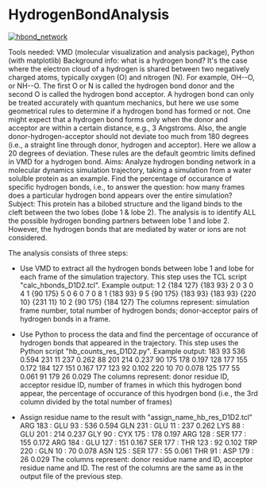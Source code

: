 # HydrogenBondAnalysis
[![hbond_network](https://cloud.githubusercontent.com/assets/7023606/8961587/1ead392c-35e4-11e5-83d6-4a1340b83512.png)](#features)

Tools needed: VMD (molecular visualization and analysis package), Python (with matplotlib)
Background info: what is a hydrogen bond? It's the case where the electron cloud of a hydrogen is shared between two negatively charged atoms, typically oxygen (O) and nitrogen (N). For example, OH--O, or NH--O. The first O or N is called the hydrogen bond donor and the second O is called the hydrogen bond acceptor. A hydrogen bond can only be treated accurately with quantum mechanics, but here we use some geometrical rules to determine if a hydrogen bond has formed or not. One might expect that a hydrogen bond forms only when the donor and acceptor are within a certain distance, e.g., 3 Angstroms. Also, the angle donor-hydrogen-acceptor should not deviate too much from 180 degrees (i.e., a straight line through donor, hydrogen and acceptor). Here we allow a 20 degrees of deviation. These rules are the default geomtric limits defined in VMD for a hydrogen bond.
Aims: Analyze hydrogen bonding network in a molecular dynamics simulation trajectory, taking a simulation from a water solulble protein as an example. Find the percentage of occurance of specific hydrogen bonds, i.e., to answer the question: how many frames does a particular hydrogen bond appears over the entire simulation?
Subject: This protein has a bilobed structure and the ligand binds to the cleft between the two lobes (lobe 1 & lobe 2). The analysis is to identify ALL the possible hydrogen bonding partners between lobe 1 and lobe 2. However, the hydrogen bonds that are mediated by water or ions are not considered.

The analysis consists of three steps:
* Use VMD to extract all the hydrogen bonds between lobe 1 and lobe for each frame of the simulation trajectory. This step uses the TCL script "calc_hbonds_D1D2.tcl". Example output:
1 2 {184 127} {183 93}
2 0 
3 0 
4 1 {90 175}
5 0 
6 0 
7 0 
8 1 {183 93}
9 5 {90 175} {183 93} {183 93} {220 10} {231 11}
10 2 {90 175} {184 127}
The columns represent: simulation frame number, total number of hydrogen bonds; donor-acceptor pairs of hydrogen bonds in a frame.

* Use Python to process the data and find the percentage of occurance of hydrogen bonds that appeared in the trajectory. This step uses the Python script "hb_counts_res_D1D2.py". Example output:
183 93                   	     536   0.594
231 11                   	     237   0.262
88 201                   	     214   0.237
90 175                   	     178   0.197
128 177                  	     155   0.172
184 127                  	     151   0.167
177 123                  	      92   0.102
220 10                   	      70   0.078
125 177                  	      55   0.061
91 179                   	      26   0.029
The columns represent: donor residue ID, acceptor residue ID, number of frames in which this hydrogen bond appear, the percentage of occurance of this hyodrgen bond (i.e., the 3rd column divided by the total number of frames)

* Assign residue name to the result with "assign_name_hb_res_D1D2.tcl"
ARG 183      : GLU 93       :      536   0.594
GLN 231      : GLU 11       :      237   0.262
LYS 88       : GLU 201      :      214   0.237
GLY 90       : CYX 175      :      178   0.197
ARG 128      : SER 177      :      155   0.172
ARG 184      : GLU 127      :      151   0.167
SER 177      : THR 123      :       92   0.102
TRP 220      : GLN 10       :       70   0.078
ASN 125      : SER 177      :       55   0.061
THR 91       : ASP 179      :       26   0.029
The columns represent: donor residue name and ID, acceptor residue name and ID. The rest of the columns are the same as in the output file of the previous step.
